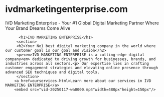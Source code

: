 # ivdmarketingenterprise.com
IVD Marketing Enterprise - Your #1 Global Digital Marketing Partner  Where Your Brand Dreams Come Alive
<!DOCTYPE html>

<html>
<head>
<title>ivdmarketingenterprise.com</title>
<meta name="description"content="IVD Marketing Enterprise - Your #1 Global Digital Marketing Partner

Where Your Brand Dreams Come Alive">
</head>
<body>

          <h1>IVD MARKETING ENTERPRISE</h1>
         <section>
         <h2>Your No1 best digital marketing company in the world where our customer goal is our goal and vision</h2>
         <p><em>IVD MARKETING ENTERPRISE is a cutting-edge digital company<em> dedicated to driving growth for businesses, brands, and industries across all sectors.<p> Our expertise lies in crafting customer engagement strategies and elevating online presence through advanced SEO techniques and digital tools.
         </section>
        <a href=ourservices.html>Learn more about our services in IVD MARKETING ENTERPRISE</a>
        <embed src="vid-20250117-wa0000.mp4"width=480px"height=150px"/>
</body>

</html
